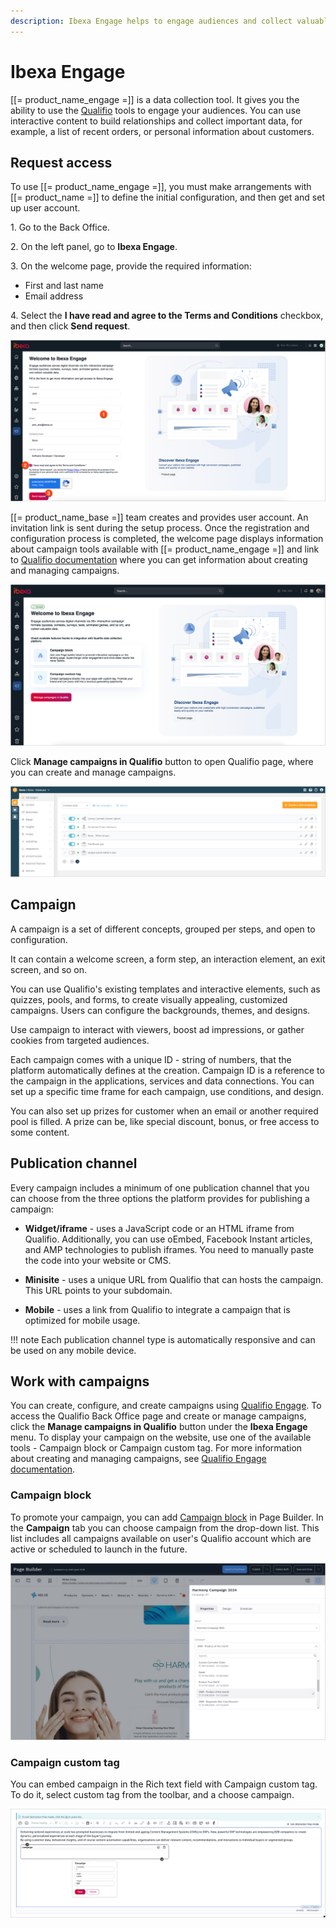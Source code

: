 ```yaml
---
description: Ibexa Engage helps to engage audiences and collect valuable data by using interactive content.
---
```


# Ibexa Engage

[[= product_name_engage =]] is a data collection tool. It gives you the ability to use the [Qualifio](https://qualifio.com/) tools to engage your audiences.
You can use interactive content to build relationships and collect important data, for example, a list of recent orders, or personal information about customers.

## Request access

To use [[= product_name_engage =]], you must make arrangements with [[= product_name =]] to define the initial configuration, and then get and set up user account.

1\. Go to the Back Office.

2\. On the left panel, go to **Ibexa Engage**.

3\. On the welcome page, provide the required information:

- First and last name
- Email address

4\. Select the **I have read and agree to the Terms and Conditions** checkbox, and then click **Send request**.

![Welcome page - form](img/welcome_page_form.png "Welcome page - form")

[[= product_name_base =]] team creates and provides user account. An invitation link is sent during the setup process.
Once the registration and configuration process is completed, the welcome page displays information about campaign tools available with [[= product_name_engage =]] and link to [Qualifio documentation](https://support.qualifio.com/hc/en-us/categories/202280638-Campaigns) where you can get information about creating and managing campaigns.

![Welcome page - active account](img/welcome_page_activated.png "Welcome page - active account")

Click **Manage campaigns in Qualifio** button to open Qualifio page, where you can create and manage campaigns.

![Qualifio page](img/qualifio_page.png "Qualifio page - campaigns manager")

## Campaign

A campaign is a set of different concepts, grouped per steps, and open to configuration.

It can contain a welcome screen, a form step, an interaction element, an exit screen, and so on.

You can use Qualifio's existing templates and interactive elements, such as quizzes, pools, and forms, to create visually appealing, customized campaigns.
Users can configure the backgrounds, themes, and designs.

Use campaign to interact with viewers, boost ad impressions, or gather cookies from targeted audiences.

Each campaign comes with a unique ID - string of numbers, that the platform automatically defines at the creation. Campaign ID is a reference to the campaign in the applications, services and data connections.
You can set up a specific time frame for each campaign, use conditions, and design.

You can also set up prizes for customer when an email or another required pool is filled.
A prize can be, like special discount, bonus, or free access to some content.

## Publication channel

Every campaign includes a minimum of one publication channel that you can choose from the three options the platform provides for publishing a campaign:

- **Widget/iframe** - uses a JavaScript code or an HTML iframe from Qualifio. Additionally, you can use oEmbed, Facebook Instant articles, and AMP technologies to publish iframes. You need to manually paste the code into your website or CMS.

- **Minisite** - uses a unique URL from Qualifio that can hosts the campaign. This URL points to your subdomain.

- **Mobile** - uses a link from Qualifio to integrate a campaign that is optimized for mobile usage.

!!! note
    Each publication channel type is automatically responsive and can be used on any mobile device.

## Work with campaigns

You can create, configure, and create campaigns using [Qualifio Engage](https://developers.qualifio.com/docs/engage/).
To access the Qualifio Back Office page and create or manage campaigns, click the **Manage campaigns in Qualifio** button under the **Ibexa Engage** menu.
To display your campaign on the website, use one of the available tools - Campaign block or Campaign custom tag.
For more information about creating and managing campaigns, see [Qualifio Engage documentation](https://support.qualifio.com/hc/en-us/categories/202280638-Qualifio-Engage).

### Campaign block

To promote your campaign, you can add [Campaign block](../content_management/block_reference.md#campaign-block) in Page Builder.
In the **Campaign** tab you can choose campaign from the drop-down list. This list includes all campaigns available on user's Qualifio account which are active or scheduled to launch in the future.

![Campaign block](img/campaign_block.png "Campaign block")

### Campaign custom tag

You can embed campaign in the Rich text field with Campaign custom tag.
To do it, select custom tag from the toolbar, and a choose campaign.

![Campaign custom tag](img/campaign_custom_tag.png "Campaign custom tag")